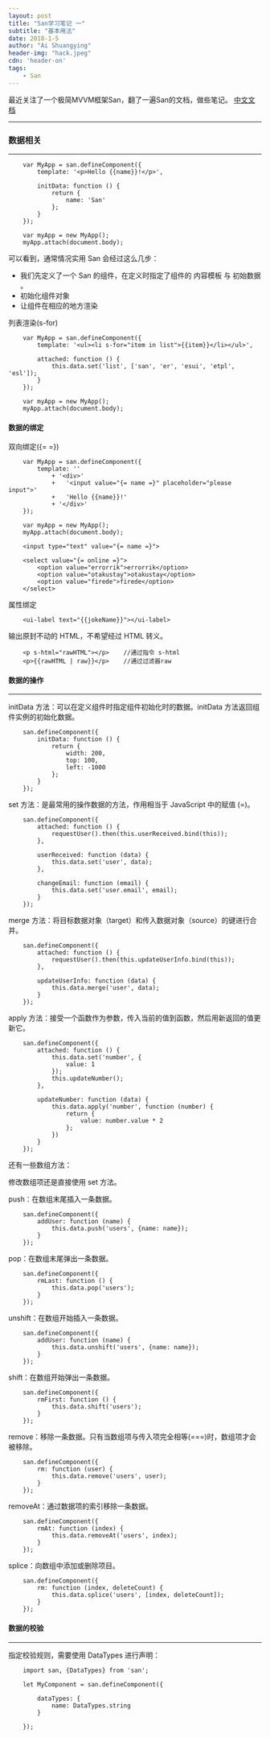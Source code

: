 ```yaml
---
layout: post
title: "San学习笔记 一"
subtitle: "基本用法"
date: 2018-1-5
author: "Ai Shuangying"
header-img: "hack.jpeg"
cdn: 'header-on'
tags: 
    - San
---
```



最近关注了一个极简MVVM框架San，翻了一遍San的文档，做些笔记。
[中文文档](https://ecomfe.github.io/san/tutorial/start/)

----------

### 数据相关
-------------


```
    var MyApp = san.defineComponent({
	    template: '<p>Hello {{name}}!</p>',

	    initData: function () {
	        return {
	            name: 'San'
	        };
	    }
	});

	var myApp = new MyApp();
	myApp.attach(document.body);
```

可以看到，通常情况实用 San 会经过这么几步：

* 我们先定义了一个 San 的组件，在定义时指定了组件的 内容模板 与 初始数据 。
* 初始化组件对象
* 让组件在相应的地方渲染

列表渲染(s-for)

```
    var MyApp = san.defineComponent({
	    template: '<ul><li s-for="item in list">{{item}}</li></ul>',

	    attached: function () {
	        this.data.set('list', ['san', 'er', 'esui', 'etpl', 'esl']);
	    }
	});

	var myApp = new MyApp();
	myApp.attach(document.body);
```


#### 数据的绑定

双向绑定({=  =})

```
    var MyApp = san.defineComponent({
	    template: ''
	        + '<div>'
	        +   '<input value="{= name =}" placeholder="please input">'
	        +   'Hello {{name}}!'
	        + '</div>'
	});

	var myApp = new MyApp();
	myApp.attach(document.body);

	<input type="text" value="{= name =}">

	<select value="{= online =}">
	    <option value="errorrik">errorrik</option>
	    <option value="otakustay">otakustay</option>
	    <option value="firede">firede</option>
	</select>
```

属性绑定

```
    <ui-label text="{{jokeName}}"></ui-label>
```

输出原封不动的 HTML，不希望经过 HTML 转义。

```
    <p s-html="rawHTML"></p>    //通过指令 s-html
	<p>{{rawHTML | raw}}</p>	//通过过滤器raw
```


#### 数据的操作
-------------

initData 方法：可以在定义组件时指定组件初始化时的数据。initData 方法返回组件实例的初始化数据。

```
    san.defineComponent({
	    initData: function () {
	        return {
	            width: 200,
	            top: 100,
	            left: -1000
	        };
	    }
	});
```

set 方法：是最常用的操作数据的方法，作用相当于 JavaScript 中的赋值 (=)。

```
    san.defineComponent({
	    attached: function () {
	        requestUser().then(this.userReceived.bind(this));
	    },

	    userReceived: function (data) {
	        this.data.set('user', data);
	    },

	    changeEmail: function (email) {
	        this.data.set('user.email', email);
	    }
	});
```

merge 方法：将目标数据对象（target）和传入数据对象（source）的键进行合并。

```
    san.defineComponent({
	    attached: function () {
	        requestUser().then(this.updateUserInfo.bind(this));
	    },

	    updateUserInfo: function (data) {
	        this.data.merge('user', data);
	    }
	});
```

apply 方法：接受一个函数作为参数，传入当前的值到函数，然后用新返回的值更新它。

```
    san.defineComponent({
	    attached: function () {
	        this.data.set('number', {
	            value: 1
	        });
	        this.updateNumber();
	    },

	    updateNumber: function (data) {
	        this.data.apply('number', function (number) {
	            return {
	                value: number.value * 2
	            };
	        })
	    }
	});
```

还有一些数组方法：

修改数组项还是直接使用 set 方法。

push：在数组末尾插入一条数据。

```
    san.defineComponent({
	    addUser: function (name) {
	        this.data.push('users', {name: name});
	    }
	});
```

pop：在数组末尾弹出一条数据。

```
    san.defineComponent({
	    rmLast: function () {
	        this.data.pop('users');
	    }
	});
```

unshift：在数组开始插入一条数据。

```
    san.defineComponent({
	    addUser: function (name) {
	        this.data.unshift('users', {name: name});
	    }
	});
```

shift：在数组开始弹出一条数据。

```
    san.defineComponent({
	    rmFirst: function () {
	        this.data.shift('users');
	    }
	});
```

remove：移除一条数据。只有当数组项与传入项完全相等(===)时，数组项才会被移除。

```
    san.defineComponent({
	    rm: function (user) {
	        this.data.remove('users', user);
	    }
	});
```

removeAt：通过数据项的索引移除一条数据。

```
    san.defineComponent({
	    rmAt: function (index) {
	        this.data.removeAt('users', index);
	    }
	});
```

splice：向数组中添加或删除项目。

```
    san.defineComponent({
	    rm: function (index, deleteCount) {
	        this.data.splice('users', [index, deleteCount]);
	    }
	});
```


#### 数据的校验
-------------

指定校验规则，需要使用 DataTypes 进行声明：

```
    import san, {DataTypes} from 'san';

	let MyComponent = san.defineComponent({

	    dataTypes: {
	        name: DataTypes.string
	    }

	});
```


